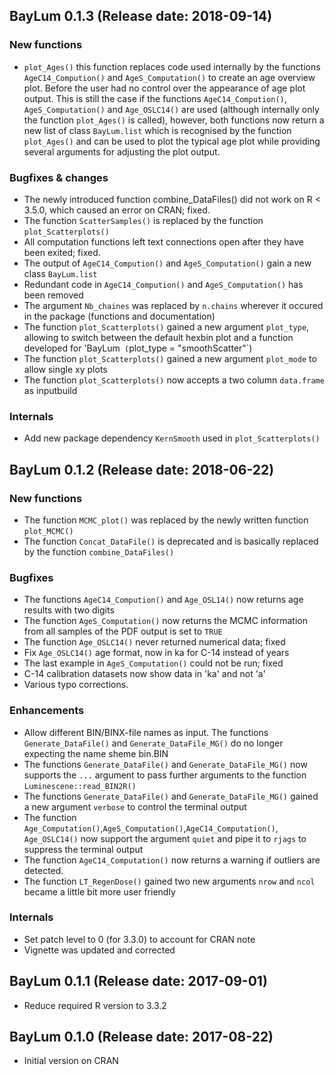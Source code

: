 ## BayLum 0.1.3 (Release date: 2018-09-14)

### New functions
* `plot_Ages()` this function replaces code used internally by the functions `AgeC14_Compution()` and `AgeS_Computation()`
 to create an age overview plot. Before the user had no control over the appearance of age plot output. This is still the 
 case if the functions `AgeC14_Compution()`, `AgeS_Computation()` and `Age_OSLC14()` are used (although internally only the function `plot_Ages()` is called), 
 however, both functions now return a new list of class `BayLum.list` which is recognised by the function `plot_Ages()` and can be used to plot the typical age plot while providing several arguments for adjusting the plot output. 

### Bugfixes & changes
* The newly introduced function combine_DataFiles() did not work on R < 3.5.0, which caused an 
error on CRAN; fixed.
* The function `ScatterSamples()` is replaced by the function `plot_Scatterplots()`
* All computation functions left text connections open after they have been exited; fixed. 
* The output of `AgeC14_Compution()` and `AgeS_Computation()` gain a new class `BayLum.list`
* Redundant code in `AgeC14_Compution()` and `AgeS_Computation()` has been removed 
* The argument `Nb_chaines` was replaced by `n.chains` wherever it occured in the package (functions and documentation)
* The function `plot_Scatterplots()` gained a new argument `plot_type`, allowing to switch between the default hexbin plot and 
a function developed for 'BayLum` (`plot_type = "smoothScatter"`)
* The function `plot_Scatterplots()` gained a new argument `plot_mode` to allow single xy plots 
* The function `plot_Scatterplots()` now accepts a two column `data.frame` as inputbuild


### Internals
* Add new package dependency `KernSmooth` used in `plot_Scatterplots()`

## BayLum 0.1.2 (Release date: 2018-06-22)

### New functions
* The function `MCMC_plot()` was replaced by the newly written function `plot_MCMC()`
* The function `Concat_DataFile()` is deprecated and is basically replaced by the function `combine_DataFiles()`

### Bugfixes
* The functions `AgeC14_Compution()` and `Age_OSL14()` now returns age results with two digits
* The function `AgeS_Computation()` now returns the MCMC information from all samples of the PDF output is set to `TRUE`
* The function `Age_OSLC14()` never returned numerical data; fixed
* Fix `Age_OSLC14()` age format, now in ka for C-14 instead of years
* The last example in `AgeS_Computation()` could not be run; fixed
* C-14 calibration datasets now show data in 'ka' and not 'a'
* Various typo corrections.

### Enhancements
* Allow different BIN/BINX-file names as input. The functions `Generate_DataFile()` and `Generate_DataFile_MG()` do no longer expecting the name sheme bin.BIN
* The functions `Generate_DataFile()` and `Generate_DataFile_MG()` now supports the `...` argument to pass further
arguments to the function `Luminescene::read_BIN2R()`
* The functions `Generate_DataFile()` and `Generate_DataFile_MG()` gained a new argument `verbose` to control the terminal output
* The function `Age_Computation()`,`AgeS_Computation()`,`AgeC14_Computation()`, `Age_OSLC14()` now support the argument 
`quiet` and pipe it to `rjags` to suppress the terminal output
* The function `AgeC14_Computation()` now returns a warning if outliers are detected. 
* The function `LT_RegenDose()` gained two new arguments `nrow` and `ncol` became a little bit more user friendly

### Internals
* Set patch level to 0 (for 3.3.0) to account for CRAN note
* Vignette was updated and corrected


## BayLum 0.1.1 (Release date: 2017-09-01)

* Reduce required R version to 3.3.2

## BayLum 0.1.0 (Release date: 2017-08-22)

* Initial version on CRAN
